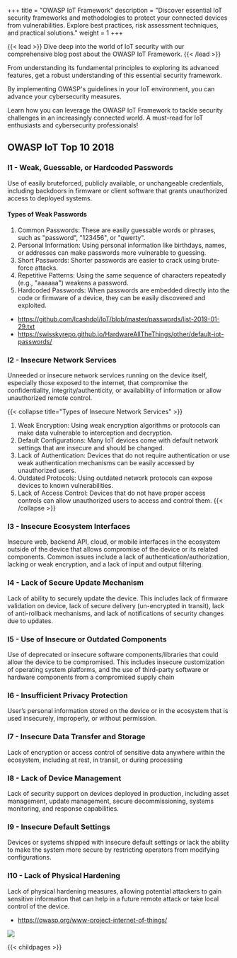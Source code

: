 +++
title = "OWASP IoT Framework"
description = "Discover essential IoT security frameworks and methodologies to protect your connected devices from vulnerabilities. Explore best practices, risk assessment techniques, and practical solutions."
weight = 1
+++


{{< lead >}}
Dive deep into the world of IoT security with our comprehensive blog post about the OWASP IoT Framework. 
{{< /lead >}}

From understanding its fundamental principles to exploring its advanced features, get a robust understanding of this essential security framework. 

By implementing OWASP's guidelines in your IoT environment, you can advance your cybersecurity measures. 

Learn how you can leverage the OWASP IoT Framework to tackle security challenges in an increasingly connected world. A must-read for IoT enthusiasts and cybersecurity professionals!

## OWASP IoT Top 10 2018




### I1 - Weak, Guessable, or Hardcoded Passwords	
Use of easily bruteforced, publicly available, or unchangeable credentials, including backdoors in firmware or client software that grants unauthorized access to deployed systems.

#### Types of Weak Passwords

1. Common Passwords: These are easily guessable words or phrases, such as "password", "123456", or "qwerty".
2. Personal Information: Using personal information like birthdays, names, or addresses can make passwords more vulnerable to guessing.
3. Short Passwords: Shorter passwords are easier to crack using brute-force attacks.
4. Repetitive Patterns: Using the same sequence of characters repeatedly (e.g., "aaaaaa") weakens a password.
5. Hardcoded Passwords: When passwords are embedded directly into the code or firmware of a device, they can be easily discovered and exploited.

- https://github.com/lcashdol/IoT/blob/master/passwords/list-2019-01-29.txt
- https://swisskyrepo.github.io/HardwareAllTheThings/other/default-iot-passwords/

### I2 - Insecure Network Services	
Unneeded or insecure network services running on the device itself, especially those exposed to the internet, that compromise the confidentiality, integrity/authenticity, or availability of information or allow unauthorized remote control.


{{< collapse title="Types of Insecure Network Services" >}} 
1. Weak Encryption: Using weak encryption algorithms or protocols can make data vulnerable to interception and decryption.
2. Default Configurations: Many IoT devices come with default network settings that are insecure and should be changed.
3. Lack of Authentication: Devices that do not require authentication or use weak authentication mechanisms can be easily accessed by unauthorized users.
4. Outdated Protocols: Using outdated network protocols can expose devices to known vulnerabilities.
5. Lack of Access Control: Devices that do not have proper access controls can allow unauthorized users to access and control them.
{{< /collapse >}}
### I3 - Insecure Ecosystem Interfaces	
Insecure web, backend API, cloud, or mobile interfaces in the ecosystem outside of the device that allows compromise of the device or its related components. Common issues include a lack of authentication/authorization, lacking or weak encryption, and a lack of input and output filtering.
### I4 - Lack of Secure Update Mechanism	
Lack of ability to securely update the device. This includes lack of firmware validation on device, lack of secure delivery (un-encrypted in transit), lack of anti-rollback mechanisms, and lack of notifications of security changes due to updates.
### I5 - Use of Insecure or Outdated Components	
Use of deprecated or insecure software components/libraries that could allow the device to be compromised. This includes insecure customization of operating system platforms, and the use of third-party software or hardware components from a compromised supply chain
### I6 - Insufficient Privacy Protection	
User’s personal information stored on the device or in the ecosystem that is used insecurely, improperly, or without permission.
### I7 - Insecure Data Transfer and Storage	
Lack of encryption or access control of sensitive data anywhere within the ecosystem, including at rest, in transit, or during processing
### I8 - Lack of Device Management	
Lack of security support on devices deployed in production, including asset management, update management, secure decommissioning, systems monitoring, and response capabilities.
### I9 - Insecure Default Settings	
Devices or systems shipped with insecure default settings or lack the ability to make the system more secure by restricting operators from modifying configurations.
### I10 - Lack of Physical Hardening	
Lack of physical hardening measures, allowing potential attackers to gain sensitive information that can help in a future remote attack or take local control of the device.


- https://owasp.org/www-project-internet-of-things/


<img src="images/OWASP-IoT-Top-10-2018-final.jpg"></img>


{{< childpages >}}